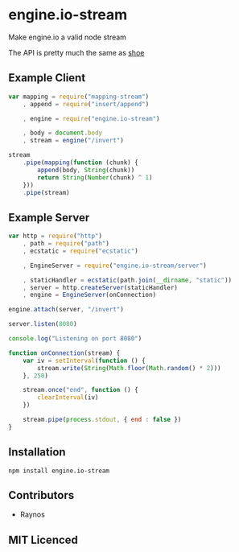 # engine.io-stream

Make engine.io a valid node stream

The API is pretty much the same as [shoe][1]

## Example Client

```js
var mapping = require("mapping-stream")
    , append = require("insert/append")

    , engine = require("engine.io-stream")

    , body = document.body
    , stream = engine("/invert")

stream
    .pipe(mapping(function (chunk) {
        append(body, String(chunk))
        return String(Number(chunk) ^ 1)
    }))
    .pipe(stream)
```

## Example Server

```js
var http = require("http")
    , path = require("path")
    , ecstatic = require("ecstatic")

    , EngineServer = require("engine.io-stream/server")

    , staticHandler = ecstatic(path.join(__dirname, "static"))
    , server = http.createServer(staticHandler)
    , engine = EngineServer(onConnection)

engine.attach(server, "/invert")

server.listen(8080)

console.log("Listening on port 8080")

function onConnection(stream) {
    var iv = setInterval(function () {
        stream.write(String(Math.floor(Math.random() * 2)))
    }, 250)

    stream.once("end", function () {
        clearInterval(iv)
    })

    stream.pipe(process.stdout, { end : false })
}
```

## Installation

`npm install engine.io-stream`

## Contributors

 - Raynos

## MIT Licenced

  [1]: https://github.com/substack/shoe
